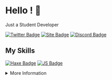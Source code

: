# Hello ! 🤚

Just a Student Developer 

[![Twitter Badge](https://img.shields.io/badge/-@87AD_Studio-1ca0f1?style=flat&labelColor=1ca0f1&logo=twitter&logoColor=white)](https://twitter.com/87AD_Studio) 
[![Site Badge](https://img.shields.io/badge/-87ad.cf-gray?style=flat&labelColor=gray&logo=sitepoint&logoColor=ffffff)](https://87ad.cf/)
[![Discord Badge](https://img.shields.io/badge/-87-white?style=flat&labelColor=white&logo=discord&logoColor=5865F2)](https://discord.com/users/916597437228015656)

## My Skills

[![Haxe Badge](https://img.shields.io/badge/-haxe-EA8220?style=for-the-badge&labelColor=black&logo=haxe&logoColor=EA8220)](#) 
[![JS Badge](https://img.shields.io/badge/-Javascript-F0DB4F?style=for-the-badge&labelColor=black&logo=javascript&logoColor=F0DB4F)](#) 


<details>
<summary>
  More Information
</summary>

<br >

#### Github Stats

![Ipenywis's github stats](https://github-readme-stats.vercel.app/api?username=8977AD&count_private=true&theme=tokyonight&hide=contribs,prs)

</details>
